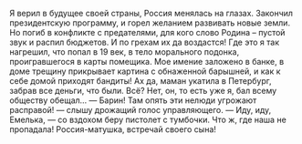 <!--2025-05-10 13:05:40--><!--pdate:-->
Я верил в будущее своей страны, Россия менялась на глазах. Закончил президентскую программу, и горел желанием развивать новые земли. Но погиб в конфликте с предателями, для кого слово Родина – пустой звук и распил бюджетов.
    И по грехам их да воздастся! Где это я так нагрешил, что попал в 19 век, в тело морального подонка, проигравшегося в карты помещика. Мое имение заложено в банке, в доме трещину прикрывает картина с обнаженной барышней, и как к себе домой приходят бандиты! Ах да, маман укатила в Петербург, забрав все деньги, что были. Всё? Нет, он, то есть уже я, бал всему обществу обещал…
    — Барин! Там опять эти нелюди угрожают расправой! — слышу дрожащий голос управляющего.
    — Иду, иду, Емелька, — со вздохом беру пистолет с тумбочки.
    Что ж, где наша не пропадала! Россия-матушка, встречай своего сына!